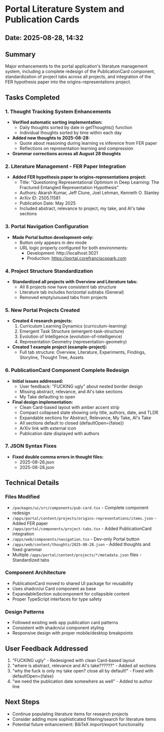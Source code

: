 # Portal Literature System and Publication Cards

## Date: 2025-08-28, 14:32

## Summary
Major enhancements to the portal application's literature management system, including a complete redesign of the PublicationCard component, standardization of project tabs across all projects, and integration of the FER hypothesis paper into the origins-representations project.

## Tasks Completed

### 1. Thought Tracking System Enhancements
- **Verified automatic sorting implementation:**
  - Daily thoughts sorted by date in getThoughts() function
  - Individual thoughts sorted by time within each day
- **Added new thoughts to 2025-08-28:**
  - Quote about reasoning during learning vs inference from FER paper
  - Reflections on representation learning and compression
- **Grammar corrections across all August 28 thoughts**

### 2. Literature Management - FER Paper Integration
- **Added FER hypothesis paper to origins-representations project:**
  - Title: "Questioning Representational Optimism in Deep Learning: The Fractured Entangled Representation Hypothesis"
  - Authors: Akarsh Kumar, Jeff Clune, Joel Lehman, Kenneth O. Stanley
  - ArXiv ID: 2505.11581
  - Publication Date: May 2025
  - Included abstract, relevance to project, my take, and AI's take sections

### 3. Portal Navigation Configuration
- **Made Portal button development-only:**
  - Button only appears in dev mode
  - URL logic properly configured for both environments:
    - Development: http://localhost:3021
    - Production: https://portal.corefranciscopark.com

### 4. Project Structure Standardization
- **Standardized all projects with Overview and Literature tabs:**
  - All 8 projects now have consistent tab structure
  - Literature tab includes horizontal subtabs (General)
  - Removed empty/unused tabs from projects

### 5. New Portal Projects Created
- **Created 4 research projects:**
  1. Curriculum Learning Dynamics (curriculum-learning)
  2. Emergent Task Structure (emergent-task-structure) 
  3. Evolution of Intelligence (evolution-of-intelligence)
  4. Representation Geometry (representation-geometry)
- **Created 1 example project (example-project):**
  - Full tab structure: Overview, Literature, Experiments, Findings, Storyline, Thought Tree, Assets

### 6. PublicationCard Component Complete Redesign
- **Initial issues addressed:**
  - User feedback: "FUCKING ugly" about nested border design
  - Missing abstract, relevance, and AI's take sections
  - My Take defaulting to open
- **Final design implementation:**
  - Clean Card-based layout with amber accent strip
  - Compact collapsed state showing only title, authors, date, and TLDR
  - Expandable sections for Abstract, Relevance, My Take, AI's Take
  - All sections default to closed (defaultOpen={false})
  - ArXiv link with external icon
  - Publication date displayed with authors

### 7. JSON Syntax Fixes
- **Fixed double comma errors in thought files:**
  - 2025-08-26.json
  - 2025-08-28.json

## Technical Details

### Files Modified
- `/packages/ui/src/components/pub-card.tsx` - Complete component redesign
- `/apps/portal/content/projects/origins-representations/items.json` - Added FER paper
- `/apps/portal/components/project-tabs.tsx` - Added PublicationCard integration
- `/apps/web/components/navigation.tsx` - Dev-only Portal button
- `/apps/web/content/thoughts/2025-08-28.json` - Added thoughts and fixed grammar
- Multiple `/apps/portal/content/projects/*/metadata.json` files - Standardized tabs

### Component Architecture
- PublicationCard moved to shared UI package for reusability
- Uses shadcn/ui Card component as base
- ExpandableSection subcomponent for collapsible content
- Proper TypeScript interfaces for type safety

### Design Patterns
- Followed existing web app publication card patterns
- Consistent with shadcn/ui component styling
- Responsive design with proper mobile/desktop breakpoints

## User Feedback Addressed
1. "FUCKING ugly" - Redesigned with clean Card-based layout
2. "where is abstract, relevance and AI's take??????" - Added all sections
3. "why the fuck is only my take open? close all by default!" - Fixed with defaultOpen={false}
4. "we need the publication date somewhere as well" - Added to author line

## Next Steps
- Continue populating literature items for research projects
- Consider adding more sophisticated filtering/search for literature items
- Potential future enhancement: BibTeX import/export functionality